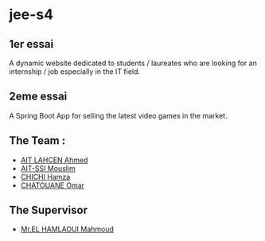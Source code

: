 # jee-s4

## 1er essai
A dynamic website dedicated to students / laureates who are looking for an internship / job especially in the IT field.

## 2eme essai
A Spring Boot App for selling the latest video games in the market.

## The Team :
- [AIT LAHCEN Ahmed](https://github.com/AIT-LAHCEN)
- [AIT-SSI Mouslim](https://github.com/MouslimAitssi)
- [CHICHI Hamza](https://github.com/Hamza-CHICHI)
- [CHATOUANE Omar](https://github.com/OverPower-omar)

## The Supervisor
- [Mr.EL HAMLAOUI Mahmoud](https://github.com/ELHAMLAOUI)
